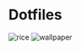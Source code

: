 # Dotfiles
![rice](https://user-images.githubusercontent.com/54822569/229791622-fead6b65-dd4f-4b25-b3fa-06595a346263.png)
![wallpaper](https://user-images.githubusercontent.com/54822569/229791667-9b9e47b2-956b-4a5f-8b09-3b61bb10e6f3.png)
